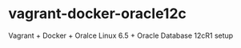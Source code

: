 vagrant-docker-oracle12c
========================

Vagrant + Docker + Oralce Linux 6.5 + Oracle Database 12cR1 setup
